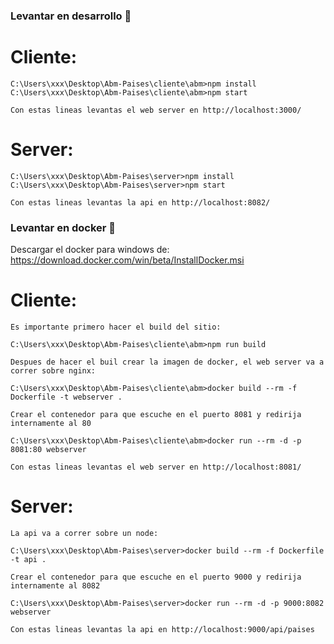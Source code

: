 ### Levantar en desarrollo 🔧

# Cliente:
```
C:\Users\xxx\Desktop\Abm-Paises\cliente\abm>npm install
C:\Users\xxx\Desktop\Abm-Paises\cliente\abm>npm start 

Con estas lineas levantas el web server en http://localhost:3000/
```

# Server:
```
C:\Users\xxx\Desktop\Abm-Paises\server>npm install
C:\Users\xxx\Desktop\Abm-Paises\server>npm start 

Con estas lineas levantas la api en http://localhost:8082/
```


### Levantar en docker 🔧

Descargar el docker para windows de: https://download.docker.com/win/beta/InstallDocker.msi

# Cliente:
```
Es importante primero hacer el build del sitio:

C:\Users\xxx\Desktop\Abm-Paises\cliente\abm>npm run build

Despues de hacer el buil crear la imagen de docker, el web server va a correr sobre nginx:

C:\Users\xxx\Desktop\Abm-Paises\cliente\abm>docker build --rm -f Dockerfile -t webserver .

Crear el contenedor para que escuche en el puerto 8081 y redirija internamente al 80

C:\Users\xxx\Desktop\Abm-Paises\cliente\abm>docker run --rm -d -p 8081:80 webserver

Con estas lineas levantas el web server en http://localhost:8081/

```


# Server:
```
La api va a correr sobre un node:

C:\Users\xxx\Desktop\Abm-Paises\server>docker build --rm -f Dockerfile -t api .

Crear el contenedor para que escuche en el puerto 9000 y redirija internamente al 8082

C:\Users\xxx\Desktop\Abm-Paises\server>docker run --rm -d -p 9000:8082 webserver

Con estas lineas levantas la api en http://localhost:9000/api/paises

```


